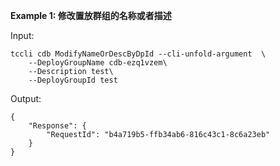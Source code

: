 **Example 1: 修改置放群组的名称或者描述**



Input: 

```
tccli cdb ModifyNameOrDescByDpId --cli-unfold-argument  \
    --DeployGroupName cdb-ezq1vzem\
    --Description test\
    --DeployGroupId test
```

Output: 
```
{
    "Response": {
        "RequestId": "b4a719b5-ffb34ab6-816c43c1-8c6a23eb"
    }
}
```

